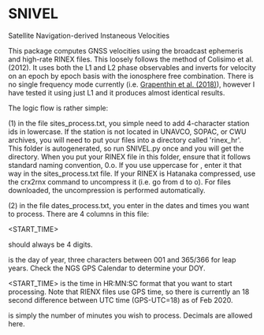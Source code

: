 # SNIVEL
Satellite Navigation-derived Instaneous Velocities


This package computes GNSS velocities using the broadcast ephemeris and high-rate RINEX files. This loosely follows the method of Colisimo et al. (2012). It uses both the L1 and L2 phase observables and inverts for velocity on an epoch by epoch basis with the ionosphere free combination. There is no single frequency mode currently (i.e. <a href="https://pubs.geoscienceworld.org/ssa/srl/article/89/3/1040/530132/Single-Frequency-Instantaneous-GNSS-Velocities">Grapenthin et al. (2018)</a>), however I have tested it using just L1 and it produces almost identical results. 

The logic flow is rather simple:

(1) in the file sites_process.txt, you simple need to add 4-character station ids in lowercase. If the station is not located in UNAVCO, SOPAC, or CWU archives, you will need to put your files into a directory called 'rinex_hr'. This folder is autogenerated, so run SNIVEL.py once and you will get the directory. When you put your RINEX file in this folder, ensure that it follows standard naming convention, <SITE><DOY>0.<YR>o. If you use uppercase for <SITE>, enter it that way in the sites_process.txt file. If your RINEX is Hatanaka compressed, use the crx2rnx command to uncompress it (i.e. go from <YR>d to <YR>o). For files downloaded, the uncompression is performed automatically.
  
(2) in the file dates_process.txt, you enter in the dates and times you want to process. There are 4 columns in this file:

<YEAR> <DOY> <START_TIME> <MINUTES>
 
<YEAR> should always be 4 digits.
  
<DOY> is the day of year, three characters between 001 and 365/366 for leap years. Check the <a hreaf="https://www.ngs.noaa.gov/CORS/Gpscal.shtml">NGS GPS Calendar</a> to determine your DOY.
  
<START_TIME> is the time in HR:MN:SC format that you want to start processing. Note that RIENX files use GPS time, so there is currently an 18 second difference between UTC time (GPS-UTC=18) as of Feb 2020.

<MINUTES> is simply the number of minutes you wish to process. Decimals are allowed here.

